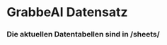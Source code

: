 



















































































































































































































































































































































# GrabbeAI Datensatz





### Die aktuellen Datentabellen sind in /sheets/


